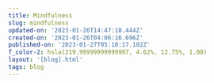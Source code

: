 ```yaml
---
title: Mindfulness
slug: mindfulness
updated-on: '2023-01-26T14:47:18.444Z'
created-on: '2023-01-26T04:06:16.696Z'
published-on: '2023-01-27T05:10:17.102Z'
f_color-2: hsla(219.99999999999997, 4.62%, 12.75%, 1.00)
layout: '[blog].html'
tags: blog
---
```



